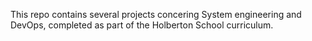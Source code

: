 This repo contains several projects concering System engineering and DevOps, completed as part of the Holberton School curriculum.